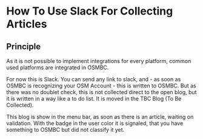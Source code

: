 # How To Use Slack For Collecting Articles

## Principle

As it is not possible to implement integrations for every platform, common used platforms are integrated in OSMBC.

For now this is Slack. You can send any link to slack, and - as soon as OSMBC is recognizing your OSM Account - this
is written to OSMBC. But as there was no doublet check, this is not collected direct to the open blog, but it is written
in a way like a to do list. It is moved in the TBC Blog (To Be Collected).

This blog is show in the menu bar, as soon as there is an article, waiting on validation. With the badge in the user color 
it is signaled, that you have something to OSMBC but did not classify it yet. 